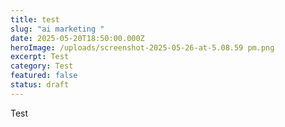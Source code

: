 ```yaml
---
title: test
slug: "ai marketing "
date: 2025-05-20T18:50:00.000Z
heroImage: /uploads/screenshot-2025-05-26-at-5.08.59 pm.png
excerpt: Test
category: Test
featured: false
status: draft
---
```

Test
